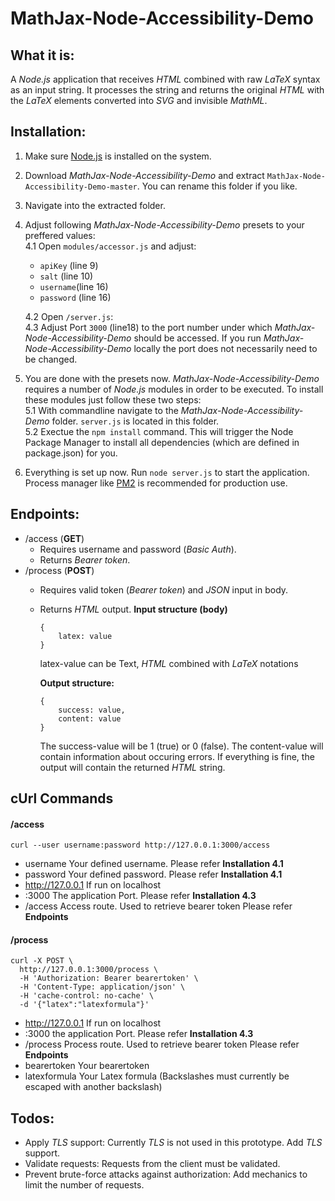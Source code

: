 # MathJax-Node-Accessibility-Demo
## What it is:
A *Node.js* application that receives *HTML* combined with raw *LaTeX* syntax as an input string.
It processes the string and returns the original *HTML* with the *LaTeX* elements converted into *SVG* and invisible *MathML*.

## Installation:
1. Make sure [Node.js](https://nodejs.org/en/) is installed on the system.
2. Download *MathJax-Node-Accessibility-Demo* and extract `MathJax-Node-Accessibility-Demo-master`. You can rename this folder if you like.
3. Navigate into the extracted folder.
4. Adjust following *MathJax-Node-Accessibility-Demo* presets to your preffered values:  
   4.1 Open `modules/accessor.js` and adjust:
   - `apiKey` (line 9)
   - `salt` (line 10)
   - `username`(line 16)
   - `password` (line 16)
 
   4.2 Open `/server.js`:   
   4.3 Adjust Port `3000` (line18) to the port number under which *MathJax-Node-Accessibility-Demo* should be accessed.
      If you run *MathJax-Node-Accessibility-Demo* locally the port does not necessarily need to be changed.

5. You are done with the presets now. *MathJax-Node-Accessibility-Demo* requires a number of *Node.js* modules in order to be executed. To install these modules just follow these two steps:     
   5.1 With commandline navigate to the *MathJax-Node-Accessibility-Demo* folder. `server.js` is located in this folder.   
   5.2 Exectue the `npm install` command. This will trigger the Node Package Manager to install all dependencies (which are defined in package.json) for you.   
6. Everything is set up now. Run `node server.js` to start the application.
 Process manager like [PM2](https://www.npmjs.com/package/pm2) is recommended for production use.

## Endpoints:
- /access (**GET**)
   - Requires username and password (*Basic Auth*).
   - Returns *Bearer token*.
- /process (**POST**)
   - Requires valid token (*Bearer token*) and *JSON* input in body.
   - Returns *HTML* output.
   **Input structure (body)**
      ```
      {
          latex: value
      }
      ```
      latex-value can be Text, *HTML* combined with *LaTeX* notations

      **Output structure:**
      ```
      {
          success: value,
          content: value
      }
      ```
      The success-value will be 1 (true) or 0 (false).
      The content-value will contain information about occuring errors. 
      If everything is fine, the output will contain the returned *HTML* string.


## cUrl Commands

#### /access
```
curl --user username:password http://127.0.0.1:3000/access
```

- username
  Your defined username. Please refer **Installation 4.1**
- password
  Your defined password. Please refer **Installation 4.1**
- http://127.0.0.1
  If run on localhost
- :3000
  The application Port. Please refer **Installation 4.3**
- /access
  Access route. Used to retrieve bearer token Please refer **Endpoints**

#### /process
```
curl -X POST \
  http://127.0.0.1:3000/process \
  -H 'Authorization: Bearer bearertoken' \
  -H 'Content-Type: application/json' \
  -H 'cache-control: no-cache' \
  -d '{"latex":"latexformula"}'
```


- http://127.0.0.1 
 If run on localhost
- :3000
  the application Port. Please refer **Installation 4.3**
- /process
  Process route. Used to retrieve bearer token Please refer **Endpoints**
- bearertoken
  Your bearertoken
- latexformula
  Your Latex formula (Backslashes must currently be escaped with another backslash)

## Todos:
- Apply *TLS* support:
Currently *TLS* is not used in this prototype. Add *TLS* support.
- Validate requests:
Requests from the client must be validated.
- Prevent brute-force attacks against authorization:
Add mechanics to limit the number of requests.
